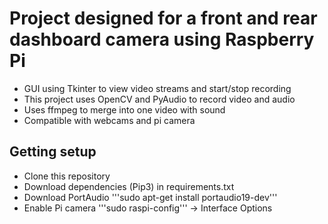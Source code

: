 # Project designed for a front and rear dashboard camera using Raspberry Pi
- GUI using Tkinter to view video streams and start/stop recording
- This project uses OpenCV and PyAudio to record video and audio
- Uses ffmpeg to merge into one video with sound
- Compatible with webcams and pi camera

## Getting setup
- Clone this repository
- Download dependencies (Pip3) in requirements.txt
- Download PortAudio '''sudo apt-get install portaudio19-dev'''
- Enable Pi camera '''sudo raspi-config''' -> Interface Options
